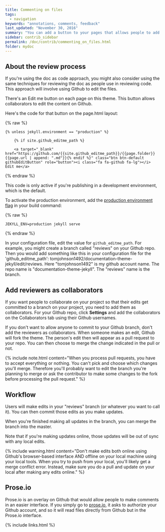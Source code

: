 ```yaml
---
title: Commenting on files
tags:
  - navigation
keywords: "annotations, comments, feedback"
last_updated: "November 30, 2016"
summary: "You can add a button to your pages that allows people to add comments."
sidebar: contrib_sidebar
permalink: /doc/contrib/commenting_on_files.html
folder: mydoc
---
```


## About the review process

If you're using the doc as code approach, you might also consider using the same techniques for reviewing the doc as people use in reviewing code. This approach will involve using Github to edit the files.

There's an Edit me button on each page on this theme. This button allows collaborators to edit the content on Github.

Here's the code for that button on the page.html layout:

{% raw %}
```
{% unless jekyll.environment == "production" %}

    {% if site.github_editme_path %}

    <a target="_blank" href="https://github.com/{{site.github_editme_path}}/{{page.folder}}{{page.url | append: ".md"}}{% endif %}" class="btn btn-default githubEditButton" role="button"><i class="fa fa-github fa-lg"></i> Edit me</a>
```
{% endraw %}

This code is only active if you're publishing in a development environment, which is the default.

To activate the production environment, add the [production environment flag](http://jekyllrb.com/docs/configuration/) in your build command:

{% raw %}
```
JEKYLL_ENV=production jekyll serve
```
{% endraw %}

In your configuration file, edit the value for `github_editme_path`. For example, you might create a branch called "reviews" on your Github repo. Then you would add something like this in your configuration file for the 'github_editme_path': tomjohnson1492/documentation-theme-jekyll/edit/reviews. Here "tomjohnson1492" is my github account name. The repo name is "documentation-theme-jekyll". The "reviews" name is the branch.


## Add reviewers as collaborators

If you want people to collaborate on your project so that their edits get committed to a branch on your project, you need to add them as collaborators. For your Github repo, click **Settings** and add the collaborators on the Collaborators tab using their Github usernames.

If you don't want to allow anyone to commit to your Github branch, don't add the reviewers as collaborators. When someone makes an edit, Github will fork the theme. The person's edit then will appear as a pull request to your repo. You can then choose to merge the change indicated in the pull or not.

{% include note.html content="When you process pull requests, you have to accept everything or nothing. You can't pick and choose which changes you'll merge. Therefore you'll probably want to edit the branch you're planning to merge or ask the contributor to make some changes to the fork before processing the pull request." %}


## Workflow

Users will make edits in your "reviews" branch (or whatever you want to call it). You can then commit those edits as you make updates.

When you're finished making all updates in the branch, you can merge the branch into the master.

Note that if you're making updates online, those updates will be out of sync with any local edits.

{% include warning.html content="Don't make edits both online using Github's browser-based interface AND offline on your local machine using your local tools. When you try to push from your local, you'll likely get a merge conflict error. Instead, make sure you do a pull and update on your local after making any edits online." %}

## Prose.io

 Prose.io is an overlay on Github that would allow people to make comments in an easier interface. If you simply go to [prose.io](http://prose.io), it asks to authorize your Github account, and so it will read files directly from Github but in the Prose.io interface.

 {% include links.html %}
